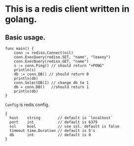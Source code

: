 # This is a redis client written in golang.

## Basic usage.

```language:go
func main() {
	conn := rediso.Connect(nil)
	conn.ExecQuery(rediso.SET, "name", "leaxoy")
	conn.ExecQuery(rediso.GET, "name")
	s := conn.Ping() // should return "+PONG"
	println(s)
	db := conn.DB() // should return 0
	println(db)
	conn.SelectDB(1) // change db to 1
	db = conn.DB()   //should return 1
	println(db)
}
```

`Config` is redis config.
```
{
  host    string        // default is `localhost`
  port    int           // default is 6379
  ssl     bool          // use ssl. default is false
  timeout time.Duration // default is 5's
  db      int           // default is 0
}
```
